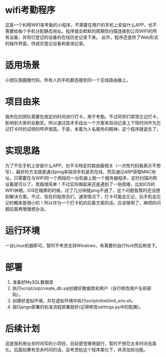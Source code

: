 # wifi考勤程序

这是一个利用WIFI来考勤的小程序。不需要在用户的手机上安装什么APP，也不需要给每个手机分配静态地址。程序就会默默的周期性扫描连接到公司WIFI的所有设备，并将已登记的设备的在线历史记录下来。
此外，程序还提供了Web形式的操作界面，供成员登记设备和查询记录。



# 适用场景

小团队围圈撸代码，所有人的手机都连接到同一个无线路由器上。

# 项目由来

我所在的团队需要在规定的时间进行打卡，用于考勤。不过同学们常常忘记打卡，影响到大家的全勤奖。所以通过技术手段出一个方案来自动记录上下班时间作为忘记打卡时的证明的呼声很高。于是，本着为人名服务的精神，这个程序就诞生了。

# 实现思路

为了不在手机上安装什么APP，也不与特定的路由器相关（一次性代码我表示不想写），最好的方法就是通过ping来探测手机是否在线，然后通过ARP获取MAC地址。只需要在与WIFI同一个网段的一台机器上跑一个服务器程序，定时扫描内网设备就可以了。思路很简单！不过实际做起来还是遇到了一些困难，比如IOS的WIFI休眠。IOS在暗屏的时候，过了几分钟就ping不通了，这个问题我暂时还没想到解决方案。不过，现在的程序员们，通常情况下，打卡可能会忘记，玩手机会忘记的概率是很小的！所以作为一个打卡机的后备方案的话，应该够用了，麻烦的问题后面再慢慢想办法。

# 运行环境

一台Linux机器即可。暂时不考虑支持Windows，有需要的自行fork然后修改下。

# 部署

1. 准备好MySQL数据库
2. 执行script/sql/create_db.sql创建好数据库和用户（自行修改用户名和密码）。
3. 创建好虚拟环境，并在虚拟环境中执行script/shell/init_env.sh。
4. 按Django部署的标准流程部署就好(记得修改settings.py中的配置)。

# 后续计划

这是我利用业余时间写的小项目，目前感觉够用就行，暂时不想花太多时间去美化。后面如果有空余时间的话，会考虑给这个程序美化下，并添加些功能。


